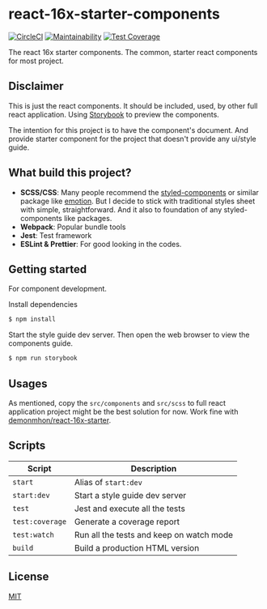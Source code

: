 # react-16x-starter-components

[![CircleCI](https://circleci.com/gh/demonmhon/react-16x-starter-components/tree/master.svg?style=svg)](https://circleci.com/gh/demonmhon/react-16x-starter-components/tree/master)
[![Maintainability](https://api.codeclimate.com/v1/badges/b056c9a999ea6975c607/maintainability)](https://codeclimate.com/github/demonmhon/react-16x-starter-components/maintainability)
[![Test Coverage](https://api.codeclimate.com/v1/badges/b056c9a999ea6975c607/test_coverage)](https://codeclimate.com/github/demonmhon/react-16x-starter-components/test_coverage)

The react 16x starter components. The common, starter react components for most project.


## Disclaimer

This is just the react components. It should be included, used, by other full react application. Using [Storybook](https://storybook.js.org) to preview the components.

The intention for this project is to have the component's document. And provide starter component for the project that doesn't provide any ui/style guide.


## What build this project?

* **SCSS/CSS**: Many people recommend the [styled-components](https://styled-components.com/) or similar package like [emotion](https://emotion.sh/). But I decide to stick with traditional styles sheet with simple, straightforward. And it also to foundation of any styled-components like packages.
* **Webpack**: Popular bundle tools
* **Jest**: Test framework
* **ESLint & Prettier**: For good looking in the codes.


## Getting started

For component development.

Install dependencies

```bash
$ npm install
```

Start the style guide dev server. Then open the web browser to view the components guide.

```bash
$ npm run storybook
```


## Usages

As mentioned, copy the `src/components` and `src/scss` to full react application project might be the best solution for now. Work fine with [demonmhon/react-16x-starter](https://github.com/demonmhon/react-16x-starter).


## Scripts

| Script | Description |
|-|-|
| `start` | Alias of `start:dev` |
| `start:dev` | Start a style guide dev server |
| `test` | Jest and execute all the tests |
| `test:coverage` | Generate a coverage report |
| `test:watch` | Run all the tests and keep on watch mode |
| `build` | Build a production HTML version |


## License

[MIT](LICENSE.md)
